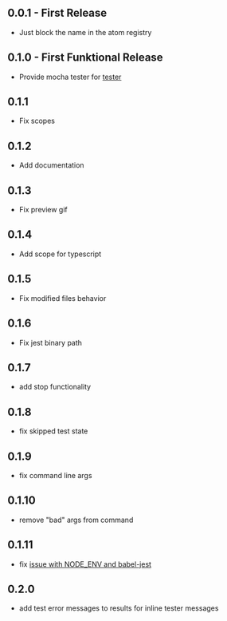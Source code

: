 ## 0.0.1 - First Release
* Just block the name in the atom registry

## 0.1.0 - First Funktional Release
* Provide mocha tester for [tester](https://github.com/yacut/tester)

## 0.1.1
* Fix scopes

## 0.1.2
* Add documentation

## 0.1.3
* Fix preview gif

## 0.1.4
* Add scope for typescript

## 0.1.5
* Fix modified files behavior

## 0.1.6
* Fix jest binary path

## 0.1.7
* add stop functionality

## 0.1.8
* fix skipped test state

## 0.1.9
* fix command line args

## 0.1.10
* remove "bad" args from command

## 0.1.11
* fix [issue with NODE_ENV and babel-jest](https://github.com/yacut/tester-jest/issues/1)

## 0.2.0
* add test error messages to results for inline tester messages
